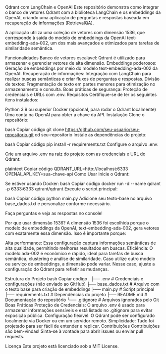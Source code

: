Qdrant com LangChain e OpenAI
Este repositório demonstra como integrar o banco de vetores Qdrant com a biblioteca LangChain e os embeddings da OpenAI, criando uma aplicação de perguntas e respostas baseada em recuperação de informações (RetrievalQA).

A aplicação utiliza uma coleção de vetores com dimensão 1536, que corresponde à saída do modelo de embeddings da OpenAI text-embedding-ada-002, um dos mais avançados e otimizados para tarefas de similaridade semântica.

Funcionalidades
Banco de vetores escalável: Qdrant é utilizado para armazenar e gerenciar vetores de alta dimensão.
Embeddings poderosos: Geração de embeddings por meio do modelo text-embedding-ada-002 da OpenAI.
Recuperação de informações: Integração com LangChain para realizar buscas semânticas e criar fluxos de perguntas e respostas.
Divisão de textos: Fragmentação de texto em partes menores para otimização no armazenamento e consulta.
Boas práticas de segurança: Proteção de credenciais e URLs com .env.
Requisitos
Certifique-se de ter os seguintes itens instalados:

Python 3.9 ou superior
Docker (opcional, para rodar o Qdrant localmente)
Uma conta na OpenAI para obter a chave da API.
Instalação
Clone o repositório:

bash
Copiar código
git clone https://github.com/seu-usuario/seu-repositorio.git
cd seu-repositorio
Instale as dependências do projeto:

bash
Copiar código
pip install -r requirements.txt
Configure o arquivo .env:

Crie um arquivo .env na raiz do projeto com as credenciais e URL do Qdrant:

plaintext
Copiar código
QDRANT_URL=http://localhost:6333
OPENAI_API_KEY=sua-chave-api
Como Usar
Inicie o Qdrant:

Se estiver usando Docker:
bash
Copiar código
docker run -d --name qdrant -p 6333:6333 qdrant/qdrant
Execute o script principal:

bash
Copiar código
python main.py
Adicione seu texto-base no arquivo base_dados.txt e personalize conforme necessário.

Faça perguntas e veja as respostas no console!

Por que usar dimensão 1536?
A dimensão 1536 foi escolhida porque o modelo de embeddings da OpenAI, text-embedding-ada-002, gera vetores com exatamente essa dimensão. Isso é importante porque:

Alta performance: Essa configuração captura informações semânticas de alta qualidade, permitindo melhores resultados em buscas.
Eficiência: O modelo ada-002 é econômico e rápido, ideal para tarefas de busca semântica, clustering e análise de similaridade.
Caso utilize outro modelo ou serviço de embeddings, a dimensão pode variar. Nesse caso, ajuste a configuração do Qdrant para refletir as mudanças.

Estrutura do Projeto
bash
Copiar código
.
├── .env                # Credenciais e configurações (não enviado ao GitHub)
├── base_dados.txt      # Arquivo com o texto base para criação de embeddings
├── main.py             # Script principal
├── requirements.txt    # Dependências do projeto
├── README.md           # Documentação do repositório
└── .gitignore          # Arquivos ignorados pelo Git
Boas Práticas
Proteção de Credenciais: O arquivo .env é usado para armazenar informações sensíveis e está listado no .gitignore para evitar exposição pública.
Configuração flexível: O Qdrant pode ser configurado localmente via Docker ou em um servidor remoto.
Simplicidade: Tudo foi projetado para ser fácil de entender e replicar.
Contribuições
Contribuições são bem-vindas! Sinta-se à vontade para abrir issues ou enviar pull requests.

Licença
Este projeto está licenciado sob a MIT License.


